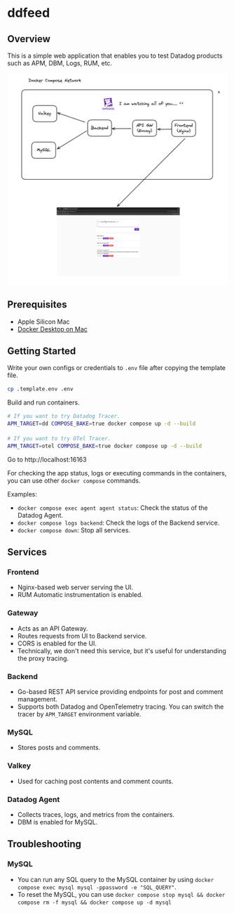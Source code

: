 # ddfeed

## Overview

This is a simple web application that enables you to test Datadog products such as APM, DBM, Logs, RUM, etc.

![ddfeed architecture](./ddfeed.png)

## Prerequisites

- Apple Silicon Mac
- [Docker Desktop on Mac](https://docs.docker.com/desktop/setup/install/mac-install/)

## Getting Started

Write your own configs or credentials to `.env` file after copying the template file.

```bash
cp .template.env .env
```

Build and run containers.

```bash
# If you want to try Datadog Tracer.
APM_TARGET=dd COMPOSE_BAKE=true docker compose up -d --build

# If you want to try OTel Tracer.
APM_TARGET=otel COMPOSE_BAKE=true docker compose up -d --build
```

Go to http://localhost:16163

For checking the app status, logs or executing commands in the containers, you can use other `docker compose` commands.

Examples:

- `docker compose exec agent agent status`: Check the status of the Datadog Agent.
- `docker compose logs backend`: Check the logs of the Backend service.
- `docker compose down`: Stop all services.

## Services

### Frontend

- Nginx-based web server serving the UI.
- RUM Automatic instrumentation is enabled.

### Gateway

- Acts as an API Gateway.
- Routes requests from UI to Backend service.
- CORS is enabled for the UI.
- Technically, we don't need this service, but it's useful for understanding the proxy tracing.

### Backend

- Go-based REST API service providing endpoints for post and comment management.
- Supports both Datadog and OpenTelemetry tracing. You can switch the tracer by `APM_TARGET` environment variable.

### MySQL

- Stores posts and comments.

### Valkey

- Used for caching post contents and comment counts.

### Datadog Agent

- Collects traces, logs, and metrics from the containers.
- DBM is enabled for MySQL.

## Troubleshooting

### MySQL

- You can run any SQL query to the MySQL container by using `docker compose exec mysql mysql -ppassword -e "SQL_QUERY"`.
- To reset the MySQL, you can use `docker compose stop mysql && docker compose rm -f mysql && docker compose up -d mysql`
